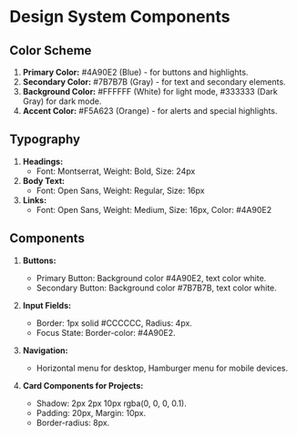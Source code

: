 # Design System Components

## Color Scheme
1. **Primary Color:** #4A90E2 (Blue) - for buttons and highlights.
2. **Secondary Color:** #7B7B7B (Gray) - for text and secondary elements.
3. **Background Color:** #FFFFFF (White) for light mode, #333333 (Dark Gray) for dark mode.
4. **Accent Color:** #F5A623 (Orange) - for alerts and special highlights.

## Typography
1. **Headings:**
   - Font: Montserrat, Weight: Bold, Size: 24px
2. **Body Text:**
   - Font: Open Sans, Weight: Regular, Size: 16px
3. **Links:**
   - Font: Open Sans, Weight: Medium, Size: 16px, Color: #4A90E2

## Components
1. **Buttons:**
   - Primary Button: Background color #4A90E2, text color white.
   - Secondary Button: Background color #7B7B7B, text color white.

2. **Input Fields:**
   - Border: 1px solid #CCCCCC, Radius: 4px.
   - Focus State: Border-color: #4A90E2.

3. **Navigation:**
   - Horizontal menu for desktop, Hamburger menu for mobile devices.

4. **Card Components for Projects:**
   - Shadow: 2px 2px 10px rgba(0, 0, 0, 0.1).
   - Padding: 20px, Margin: 10px.
   - Border-radius: 8px.